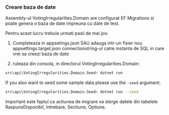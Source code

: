 ﻿### Creare baza de date

Assembly-ul VotingIrregularities.Domain are configurat EF Migrations si poate genera o baza de date impreuna cu date de test.

Pentru acest lucru trebuie urmati pasii de mai jos:

1. Completeaza in appsetings.json SAU adauga intr-un fisier nou appsettings.target.json connectionstring-ul catre instanta de SQL in care vrei sa creezi baza de date

2. ruleaza din consola, in directorul VotingIrregularities.Domain:

```sh
src\api\VotingIrregularities.Domain.Seed> dotnet run
```


If you also want to seed some sample data please use the `-seed` argument:

```sh
src\api\VotingIrregularities.Domain.Seed> dotnet run --seed
```

Important este faptul ca actiunea de migrare va *sterge* datele din tabelele RaspunsDisponibil, Intrebare, Sectiune, Optiune.
